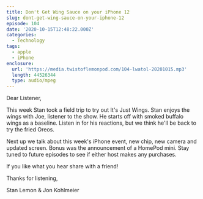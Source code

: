 ```yaml
---
title: Don't Get Wing Sauce on your iPhone 12
slug: dont-get-wing-sauce-on-your-iphone-12
episode: 104
date: '2020-10-15T12:48:22.000Z'
categories:
  - Technology
tags:
  - apple
  - iPhone
enclosure:
  url: 'https://media.twistoflemonpod.com/104-lwatol-20201015.mp3'
  length: 44526344
  type: audio/mpeg
---
```


Dear Listener,

This week Stan took a field trip to try out It's Just Wings. Stan enjoys the wings with Joe, listener to the show. He starts off with smoked buffalo wings as a baseline. Listen in for his reactions, but we think he'll be back to try the fried Oreos.

Next up we talk about this week's iPhone event, new chip, new camera and updated screen. Bonus was the announcement of a HomePod mini. Stay tuned to future episodes to see if either host makes any purchases.

If you like what you hear share with a friend!

Thanks for listening,

Stan Lemon & Jon Kohlmeier
